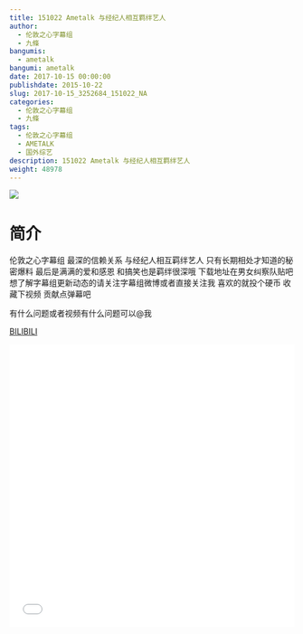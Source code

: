 ```yaml
---
title: 151022 Ametalk 与经纪人相互羁绊艺人
author: 
  - 伦敦之心字幕组
  - 九條
bangumis: 
  - ametalk
bangumi: ametalk
date: 2017-10-15 00:00:00
publishdate: 2015-10-22
slug: 2017-10-15_3252684_151022_NA
categories: 
  - 伦敦之心字幕组
  - 九條
tags: 
  - 伦敦之心字幕组
  - AMETALK
  - 国外综艺
description: 151022 Ametalk 与经纪人相互羁绊艺人
weight: 48978
---
```


![](https://i.imgur.com/vQxcX2F.jpg)

# 简介  
伦敦之心字幕组 最深的信赖关系 与经纪人相互羁绊艺人 只有长期相处才知道的秘密爆料 最后是满满的爱和感恩 和搞笑也是羁绊很深哦 下载地址在男女纠察队贴吧 想了解字幕组更新动态的请关注字幕组微博或者直接关注我 喜欢的就投个硬币 收藏下视频 贡献点弹幕吧
有什么问题或者视频有什么问题可以@我

  [BILIBILI](https://www.bilibili.com/video/av3252684/)


  <iframe src="//www.bilibili.com/html/html5player.html?cid=5133806&aid=3252684" width="100%" height="500" frameborder="0" allowfullscreen="allowfullscreen"></iframe>

